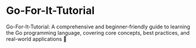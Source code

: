 # Go-For-It-Tutorial
Go-For-It-Tutorial: A comprehensive and beginner-friendly guide to learning the Go programming language, covering core concepts, best practices, and real-world applications 🧡
